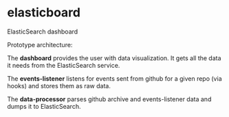 elasticboard
============

ElasticSearch dashboard


Prototype architecture:

The **dashboard** provides the user with data visualization. It gets all the
data it needs from the ElasticSearch service.

The **events-listener** listens for events sent from github for a given repo
(via hooks) and stores them as raw data.

The **data-processor** parses github archive and events-listener data and dumps
it to ElasticSearch.

